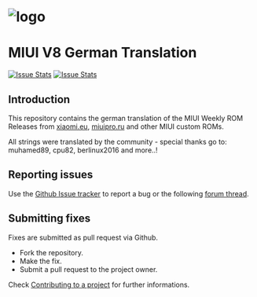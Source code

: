 # ![logo](http://i.imgur.com/8mHvQNw.png)
# MIUI V8 German Translation

[![Issue Stats](http://www.issuestats.com/github/muhamed89/MIUI/badge/issue)](http://www.issuestats.com/github/muhamed89/MIUI) [![Issue Stats](http://www.issuestats.com/github/muhamed89/MIUI/badge/pr)](http://www.issuestats.com/github/muhamed89/MIUI)

## Introduction

This repository contains the german translation of the MIUI Weekly ROM Releases from [xiaomi.eu](http://xiaomi.eu/community/forums/103/), [miuipro.ru](http://miuipro.ru/roms/) and other MIUI custom ROMs.

All strings were translated by the community - special thanks go to:
muhamed89, cpu82, berlinux2016 and more..!

## Reporting issues

Use the [Github Issue tracker](https://github.com/muhamed89/MIUI/issues) to report a bug or the following [forum thread](http://xiaomi.eu/community/threads/28411).


## Submitting fixes

Fixes are submitted as pull request via Github.

- Fork the repository.
- Make the fix.
- Submit a pull request to the project owner.

Check [Contributing to a project](https://guides.github.com/activities/forking) for further informations.
